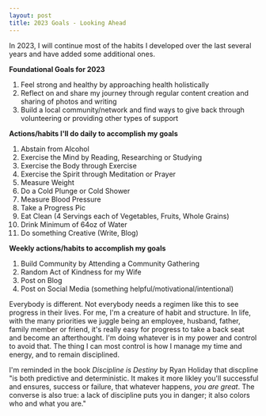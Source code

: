 ```yaml
---
layout: post
title: 2023 Goals - Looking Ahead
---
```

In 2023, I will continue most of the habits I developed over the last several years and have added some additional ones.   

**Foundational Goals for 2023**
1. Feel strong and healthy by approaching health holistically
2. Reflect on and share my journey through regular content creation and sharing of photos and writing
3. Build a local community/network and find ways to give back through volunteering or providing other types of support

**Actions/habits I'll do daily to accomplish my goals**
1. Abstain from Alcohol
2. Exercise the Mind by Reading, Researching or Studying
3. Exercise the Body through Exercise
4. Exercise the Spirit through Meditation or Prayer
5. Measure Weight
6. Do a Cold Plunge or Cold Shower
7. Measure Blood Pressure
8. Take a Progress Pic
9. Eat Clean (4 Servings each of Vegetables, Fruits, Whole Grains)
10. Drink Minimum of 64oz of Water
11. Do something Creative (Write, Blog)

**Weekly actions/habits to accomplish my goals**
1. Build Community by Attending a Community Gathering
2. Random Act of Kindness for my Wife
3. Post on Blog
4. Post on Social Media (something helpful/motivational/intentional)

Everybody is different. Not everybody needs a regimen like this to see progress in their lives. For me, I'm a creature of habit and structure. In life, with the many priorities we juggle being an employee, husband, father, family member or friend, it's really easy for progress to take a back seat and become an afterthought. I'm doing whatever is in my power and control to avoid that. The thing I can most control is how I manage my time and energy, and to remain disciplined.

I'm reminded in the book _Discipline is Destiny_ by Ryan Holiday that discpline "is both predictive and deterministic. It makes it more likley you'll successful and ensures, success or failure, that whatever happens, _you are great_. The converse is also true: a lack of discipline puts you in danger; it also colors who and what you are."
